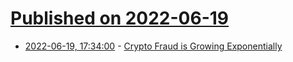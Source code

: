 # [Published on 2022-06-19](index.md)

* [2022-06-19, 17:34:00](https://news.slashdot.org/story/22/06/18/2223246/crypto-fraud-is-growing-exponentially?utm_source=rss1.0mainlinkanon&utm_medium=feed) - [Crypto Fraud is Growing Exponentially](https://news.slashdot.org/story/22/06/18/2223246/crypto-fraud-is-growing-exponentially?utm_source=rss1.0mainlinkanon&utm_medium=feed)
